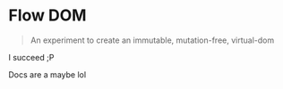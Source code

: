# Flow DOM

> An experiment to create an immutable, mutation-free, virtual-dom

I succeed ;P

Docs are a maybe lol
